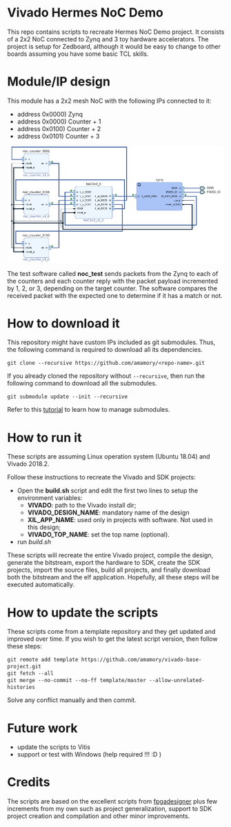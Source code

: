 # Vivado Hermes NoC Demo

This repo contains scripts to recreate Hermes NoC Demo project. It consists of a 2x2 NoC connected to Zynq and 3 toy hardware accelerators.
The project is setup for Zedboard, although it would be easy to change to other boards assuming you have some basic TCL skills.

# Module/IP design

This module has a 2x2 mesh NoC with the following IPs connected to it:
 - address 0x0000) Zynq
 - address 0x0000) Counter + 1
 - address 0x0100) Counter + 2
 - address 0x0101) Counter + 3

![2x2 NoC with counters](noc2x2.png)

The test software called **noc_test** sends packets from the Zynq to each of the counters
and each counter reply with the packet payload incremented by 1, 2, or 3, depending on the 
target counter. The software compares the received packet with the expected one to determine
if it has a match or not.

# How to download it

This repository might have custom IPs included as git submodules. Thus, the following command is required to download all its dependencies.

```
git clone --recursive https://github.com/amamory/<repo-name>.git
```

If you already cloned the repository without `--recursive`, then run the following command to download all the submodules.

```
git submodule update --init --recursive
```

Refer to this [tutorial](https://www.vogella.com/tutorials/GitSubmodules/article.html) to learn how to manage submodules.


# How to run it

These scripts are assuming Linux operation system (Ubuntu 18.04) and Vivado 2018.2.

Follow these instructions to recreate the Vivado and SDK projects:
 - Open the **build.sh** script and edit the first two lines to setup the environment variables:
    - **VIVADO**: path to the Vivado install dir;
    - **VIVADO_DESIGN_NAME**: mandatory name of the design
    - **XIL_APP_NAME**: used only in projects with software. Not used in this design; 
    - **VIVADO_TOP_NAME**: set the top name (optional).  
 - run *build.sh*

These scripts will recreate the entire Vivado project, compile the design, generate the bitstream, export the hardware to SDK, create the SDK projects, import the source files, build all projects, and finally download both the bitstream and the elf application. Hopefully, all these steps will be executed automatically.

# How to update the scripts

These scripts come from a template repository and they get updated and improved over time. If you wish to get the latest script version, then follow these steps:

```
git remote add template https://github.com/amamory/vivado-base-project.git
git fetch --all
git merge --no-commit --no-ff template/master --allow-unrelated-histories
```

Solve any conflict manually and then commit.

# Future work

 - update the scripts to Vitis
 - support or test with Windows (help required !!! :D )

# Credits

The scripts are based on the excellent scripts from [fpgadesigner](https://github.com/fpgadeveloper/zedboard-axi-dma) plus few increments from my own such as project generalization, support to SDK project creation and compilation and other minor improvements. 
